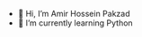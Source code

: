 - 👋 Hi, I’m Amir Hossein Pakzad
- 🌱 I’m currently learning Python 

<!---
pakzad17ahp/pakzad17ahp is a ✨ special ✨ repository because its `README.md` (this file) appears on your GitHub profile.
You can click the Preview link to take a look at your changes.
--->
